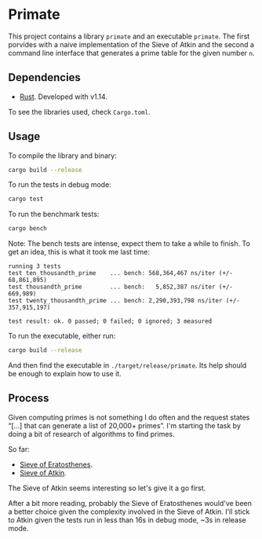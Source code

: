 # Primate

This project contains a library `primate` and an executable `primate`.  The
first porvides with a naive implementation of the Sieve of Atkin and the
second a command line interface that generates a prime table for the given
number `n`.


## Dependencies

* [Rust](https://www.rust-lang.org). Developed with v1.14.

To see the libraries used, check `Cargo.toml`.


## Usage

To compile the library and binary:

```sh
cargo build --release
```

To run the tests in debug mode:

```sh
cargo test
```

To run the benchmark tests:

```sh
cargo bench
```

Note: The bench tests are intense, expect them to take a while to finish. To
get an idea, this is what it took me last time:

```
running 3 tests
test ten_thousandth_prime    ... bench: 568,364,467 ns/iter (+/- 68,861,895)
test thousandth_prime        ... bench:   5,852,387 ns/iter (+/- 669,989)
test twenty_thousandth_prime ... bench: 2,290,393,798 ns/iter (+/- 357,915,197)

test result: ok. 0 passed; 0 failed; 0 ignored; 3 measured
```

To run the executable, either run:

```sh
cargo build --release
```

And then find the executable in `./target/release/primate`.  Its help should
be enough to explain how to use it.



## Process

Given computing primes is not something I do often and the request states
“[...] that can generate a list of 20,000+ primes”.  I'm starting the task
by doing a bit of research of algorithms to find primes.

So far:

* [Sieve of Eratosthenes](https://en.wikipedia.org/wiki/Sieve_of_Eratosthenes).
* [Sieve of Atkin](https://en.wikipedia.org/wiki/Sieve_of_Atkin).


The Sieve of Atkin seems interesting so let's give it a go first.


After a bit more reading, probably the Sieve of Eratosthenes would've been a
better choice given the complexity involved in the Sieve of Atkin.  I'll stick
to Atkin given the tests run in less than 16s in debug mode, ~3s in release
mode.

